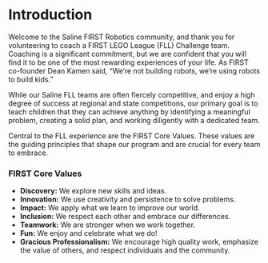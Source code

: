 # Introduction

Welcome to the Saline FIRST Robotics community, and thank you for volunteering to coach a FIRST LEGO League (FLL) Challenge team. Coaching is a significant commitment, but we are confident that you will find it to be one of the most rewarding experiences of your life. As FIRST co-founder Dean Kamen said, “We’re not building robots, we’re using robots to build kids.”

While our Saline FLL teams are often fiercely competitive, and enjoy a high degree of success at regional and state competitions, our primary goal is to teach children that they can achieve anything by identifying a meaningful problem, creating a solid plan, and working diligently with a dedicated team.

Central to the FLL experience are the FIRST Core Values. These values are the guiding principles that shape our program and are crucial for every team to embrace.

### FIRST Core Values

* **Discovery:** We explore new skills and ideas.
* **Innovation:** We use creativity and persistence to solve problems.
* **Impact:** We apply what we learn to improve our world.
* **Inclusion:** We respect each other and embrace our differences.
* **Teamwork:** We are stronger when we work together.
* **Fun:** We enjoy and celebrate what we do!
* **Gracious Professionalism:** We encourage high quality work, emphasize the value of others, and respect individuals and the community.
